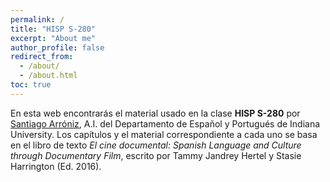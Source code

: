```yaml
---
permalink: /
title: "HISP S-280"
excerpt: "About me"
author_profile: false
redirect_from: 
  - /about/
  - /about.html
toc: true
---
```


En esta web encontrarás el material usado en la clase **HISP S-280** por [Santiago Arróniz](sarroniz.github.io), A.I. del Departamento de Español y Portugués de Indiana University. Los capítulos y el material correspondiente a cada uno se basa en el libro de texto _El cine documental: Spanish Language and Culture through Documentary Film_, escrito por Tammy Jandrey Hertel y Stasie Harrington (Ed. 2016). 

